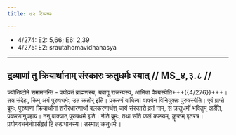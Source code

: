 ```yaml
---
title: ७२ टिप्पन्यः

---
```

- 4/274: E2: 5,66; E6: 2,39
- 4/275: E2: śrautahomavidhānasya

____________________________________________


## द्रव्याणां तु क्रियार्थानाम् संस्कारः क्रतुधर्मः स्यात् // MS_४,३.८ //

ज्योतिष्टोमे समामनन्ति - पयोव्रतं ब्राह्मणस्य, यवागू राजन्यस्य, आमिक्षा वैश्यस्येति+++({4/276})+++। तत्र संदेहः, किम् अयं पुरुषधर्मः, उत क्रतोर् इति। प्रकरणं बाधित्वा वाक्येन विनियुक्तः पुरुषस्येति। एवं प्राप्ते ब्रूमः, पुरुषाणां क्रियार्थानां शरीरधारणार्थो बलकरणार्थश् चायं संस्कारो व्रतं नाम, स क्रतुधर्मो भवितुम् अर्हति, प्रकरणानुग्रहाय। ननु वाक्यात् पुरुषधर्म इति। नेति ब्रूमः, तथा सति फलं कल्प्यम्, कॣप्तम् इतरत्र। प्रयोगवचनेनोपसंहृतं हि तत्प्रधानस्य। तस्मात् क्रतुधर्मः।
